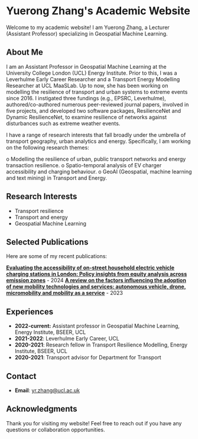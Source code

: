 # Yuerong Zhang's Academic Website

Welcome to my academic website! I am Yuerong Zhang, a Lecturer (Assistant Professor) specializing in Geospatial Machine Learning.

## About Me

I am an Assistant Professor in Geospatial Machine Learning at the University College London (UCL) Energy Institute. Prior to this, I was a Leverhulme Early Career Researcher and a Transport Energy Modelling Researcher at UCL MaaSLab. Up to now, she has been working on modelling the resilience of transport and urban systems to extreme events since 2016. I instigated three fundings (e.g., EPSRC, Leverhulme), authored/co-authored numerous peer-reviewed journal papers, involved in five projects, and developed two software packages, ResilienceNet and Dynamic ResilienceNet, to examine resilience of networks against disturbances such as extreme weather events.  

I have a range of research interests that fall broadly under the umbrella of transport geography, urban analytics and energy. Specifically, I am working on the following research themes:

o	Modelling the resilience of urban, public transport networks and energy transaction resilience.
o	Spatio-temporal analysis of EV charger accessibility and charging behaviour.
o	GeoAI (Geospatial, machine learning and text mining) in Transport and Energy.  


## Research Interests
- Transport resilience
- Transport and energy
- Geospatial Machine Learning

## Selected Publications
Here are some of my recent publications:

**[Evaluating the accessibility of on-street household electric vehicle charging stations in London: Policy insights from equity analysis across emission zones]([https://link_to_publication_1](https://www.sciencedirect.com/science/article/pii/S0301421524003951))** - 2024
**[A review on the factors influencing the adoption of new mobility technologies and services: autonomous vehicle, drone, micromobility and mobility as a service]([https://link_to_publication_2](https://www.tandfonline.com/doi/full/10.1080/01441647.2022.2119297))** - 2023


## Experiences
- **2022-current:** Assistant professor in Geospatial Machine Learning, Energy Institute, BSEER, UCL
- **2021-2022**: Leverhulme Early Career, UCL
- **2020-2021**: Research fellow in Transport Resilience Modelling, Energy Institute, BSEER, UCL
- **2020-2021**: Transport advisor for Department for Transport


## Contact

- **Email**: [yr.zhang@ucl.ac.uk](mailto:yr.zhang@ucl.ac.uk)


## Acknowledgments
Thank you for visiting my website! Feel free to reach out if you have any questions or collaboration opportunities.
